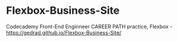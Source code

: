 # Flexbox-Business-Site
Codecademy Front-End Enginneer CAREER PATH practice, Flexbox - https://gedrad.github.io/Flexbox-Business-Site/

